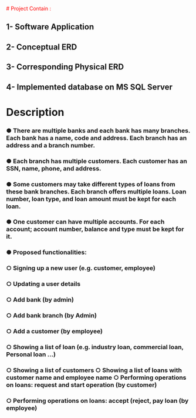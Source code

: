 
<font color="red"># Project Contain :</font>                            
## 1- Software Application  
## 2- Conceptual ERD 
## 3- Corresponding Physical ERD
## 4- Implemented database on MS SQL Server

# Description

### ● There are multiple banks and each bank has many branches. Each bank has a name, code and address. Each branch has an address and a branch number.
### ● Each branch has multiple customers. Each customer has an SSN, name, phone, and address.
### ● Some customers may take different types of loans from these bank branches. Each branch offers multiple loans. Loan number, loan type, and loan amount must be kept for each loan.
### ● One customer can have multiple accounts. For each account; account number, balance and type must be kept for it.
### ● Proposed functionalities:
###       ○ Signing up a new user (e.g. customer, employee)
###       ○ Updating a user details 
###       ○ Add bank (by admin) 
###       ○ Add bank branch (by Admin) 
###       ○ Add a customer (by employee) 
###       ○ Showing a list of loan (e.g. industry loan, commercial loan, Personal loan ...)
###       ○ Showing a list of customers ○ Showing a list of loans with customer name and employee name ○ Performing operations on loans: request and start operation (by customer)
###       ○ Performing operations on loans: accept (reject, pay loan (by employee)
